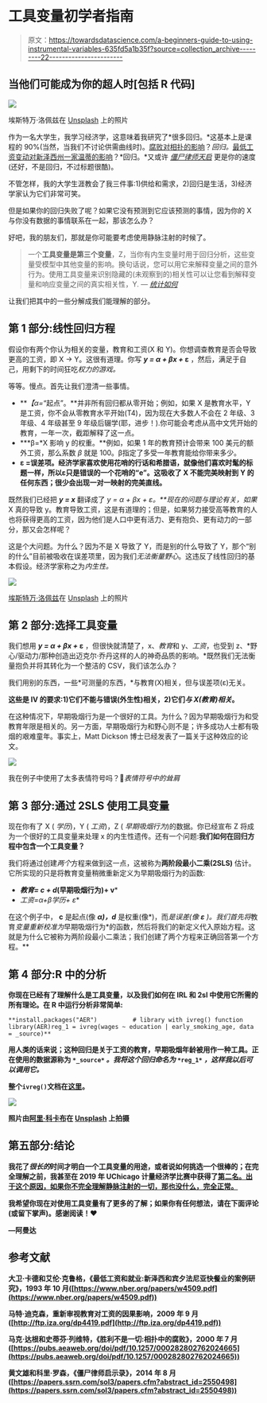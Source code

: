 # 工具变量初学者指南

> 原文：<https://towardsdatascience.com/a-beginners-guide-to-using-instrumental-variables-635fd5a1b35f?source=collection_archive---------22----------------------->

## 当他们可能成为你的超人时[包括 R 代码]

![](img/82fcedac871f60e678199b2455e1840d.png)

埃斯特万·洛佩兹在 [Unsplash](/s/photos/superman?utm_source=unsplash&utm_medium=referral&utm_content=creditCopyText) 上的照片

作为一名大学生，我学习经济学，这意味着我研究了*很多回归。*这基本上是课程的 90%(当然，当我们不讨论供需曲线时)。[腐败对相扑的影响](https://pubs.aeaweb.org/doi/pdf/10.1257/000282802762024665)？*回归。*[最低工资变动对新泽西州一家温蒂的影响](https://www.nber.org/papers/w4509.pdf)？*回归。*又或许 [*僵尸律师天启*](https://papers.ssrn.com/sol3/papers.cfm?abstract_id=2550498) 更是你的速度(还好，不是回归，不过标题很酷)。

不管怎样，我的大学生涯教会了我三件事:1)供给和需求，2)回归是生活，3)经济学家认为它们非常可笑。

但是如果你的回归失败了呢？如果它没有预测到它应该预测的事情，因为你的 X 与你没有数据的事情联系在一起，那该怎么办？

好吧，我的朋友们，那就是你可能要考虑使用静脉注射的时候了。

> 一个**工具变量是第三个变量**，Z，当你有内生变量时用于回归分析，这些变量受模型中其他变量的影响。换句话说，您可以用它来解释变量之间的意外行为。使用工具变量来识别隐藏的(未观察到的)相关性可以让您看到解释变量和响应变量之间的真实相关性，Y. — [*统计如何*](https://www.statisticshowto.com/instrumental-variable/)

让我们把其中的一些分解成我们能理解的部分。

## 第 1 部分:线性回归方程

假设你有两个你认为相关的变量，教育和工资(X 和 Y)。你想调查教育是否会导致更高的工资，即 X → Y。这很有道理。你写 ***y = α + βx +* ε** ，然后，满足于自己，用剩下的时间狂吃*权力的游戏。*

等等。慢点。首先让我们澄清一些事情。

*   ***【α=*“起点”。**并非所有回归都从零开始；例如，如果 X 是教育水平，Y 是工资，你不会从零教育水平开始(T4)，因为现在大多数人不会在 2 年级、3 年级、4 年级甚至 9 年级后辍学(耶，进步！).你可能会考虑从高中文凭开始的教育，一年一次，截距解释了这一点。
*   ***β=*X 影响 y 的权重。**例如，如果 1 年的教育预计会带来 100 美元的额外工资，那么系数 *β* 就是 100。β指定了多受一年教育能给你带来多少。
*   **ε =误差项。经济学家喜欢使用花哨的行话和希腊语，就像他们喜欢时髦的标题一样，所以ε只是错误的一个花哨的“e”。这吸收了 X 不能完美映射到 Y 的任何东西；很少会出现一对一映射的完美直线。**

既然我们已经把 ***y = x*** 翻译成了 ***y = α + βx +* ε。**现在的问题与*理论有关，如果*X 真的导致 y。教育导致工资，这是有道理的；但是，如果努力接受高等教育的人也将获得更高的工资，因为他们是人口中更有活力、更有抱负、更有动力的一部分，那又会怎样呢？

这是个大问题。为什么？因为不是 X 导致了 Y，而是别的什么导致了 Y，那个“别的什么”目前被吸收在误差项里，因为我们*无法衡量野心*。这违反了线性回归的基本假设。经济学家称之为*内生性。*

![](img/80d5a59651067418f46ee1d8f273178d.png)

[埃斯特万·洛佩兹](https://unsplash.com/@exxteban?utm_source=unsplash&utm_medium=referral&utm_content=creditCopyText)在 [Unsplash](/s/photos/lego-batman?utm_source=unsplash&utm_medium=referral&utm_content=creditCopyText) 上的照片

## 第 2 部分:选择工具变量

我们想用 ***y = α + βx +* ε** ，但很快就清楚了，x、*教育*和 y、*工资*，也受到 z、*野心/驱动力/那种创造出迈克尔·乔丹这样的人的神奇品质的影响。*既然我们无法衡量抱负并将其转化为一个整洁的 CSV，我们该怎么办？

我们用别的东西，一些*可测量的东西，*与教育(X)相关，但与误差项(ε)无关。

**这些是 IV 的要求:1)它们不能与错误(外生性)相关，2)它们*与 X(教育)相关*。**

在这种情况下，早期吸烟行为是一个很好的工具。为什么？因为早期吸烟行为和受教育年限是相关的。另一方面，早期吸烟行为和野心则不是；许多成功人士都有吸烟的艰难童年。事实上，Matt Dickson 博士已经发表了一篇关于这种效应的论文。

![](img/3adfc9a8b89c9e213af80d4ce0045496.png)

我在例子中使用了太多表情符号吗？🤷*表情符号中的耸肩*

## 第 3 部分:通过 2SLS 使用工具变量

现在你有了 X ( *学历*)，Y ( *工资*)，Z ( *早期吸烟行为*)的数据。你已经宣布 Z 将成为一个很好的工具变量来处理 x 的内生性遗传。还有一个问题:**我们如何在回归方程中包含一个工具变量？**

我们将通过创建*两个*方程来做到这一点，这被称为**两阶段最小二乘(2SLS)** 估计。它所实现的只是将教育变量稍微重新定义为早期吸烟行为的函数:

*   ***教育= c + d*(早期吸烟行为)+ v***
*   ***工资*=*α+β*学历+* ε**

在这个例子中， **c** 是起点(像 ***α)，d*** 是权重(像*)，而*是误差(像 **ε** )。我们首先将*教育*变量重新校准为*早期吸烟行为*的函数，然后将我们的新定义代入原始方程。这就是为什么它被称为两阶段最小二乘法；我们创建了两个方程来正确回答第一个方程。**

## **第 4 部分:R 中的分析**

**你现在已经有了理解什么是工具变量，以及我们如何在 IRL 和 2sl 中使用它所需的所有理论。在 R 中运行分析非常简单:**

```
**install.packages("AER")          # library with ivreg() function
library(AER)reg_1 = ivreg(wages ~ education | early_smoking_age, data = _source)**
```

**用人类的话来说；这种回归是关于工资的教育，早期吸烟年龄被用作一种工具。正在使用的数据源称为 `*_source*` *。我将这个回归命名为* `*reg_1*` *，这样我以后可以调用它。***

**整个`ivreg()`文档在[这里](https://www.rdocumentation.org/packages/AER/versions/1.2-9/topics/ivreg)。**

**![](img/a4e05e20d7153d8bc7f812e3309f4159.png)**

**照片由[阿里·科卡布](https://unsplash.com/@_alikokab_?utm_source=unsplash&utm_medium=referral&utm_content=creditCopyText)在 [Unsplash](/s/photos/batman?utm_source=unsplash&utm_medium=referral&utm_content=creditCopyText) 上拍摄**

## **第五部分:结论**

**我花了*很长的*时间才明白一个工具变量的用途，或者说如何挑选一个很棒的；在完全理解之前，我甚至在 2019 年 UChicago 计量经济学比赛中获得了[第二名。出于这个原因，如果你不完全理解静脉注射的一切，那也没什么，完全正常。](https://lsa.umich.edu/econ/news-events/all-news/student-news/undergraduate-econ-team-place-second-at-annual-uchicago-economet.html)**

**我希望你现在对使用工具变量有了更多的了解；如果你有任何想法，请在下面评论(或留下掌声)。感谢阅读！❤️**

**—阿曼达**

## ****参考文献****

**大卫·卡德和艾伦·克鲁格，《最低工资和就业:新泽西和宾夕法尼亚快餐业的案例研究》，1993 年 10 月([https://www.nber.org/papers/w4509.pdf](https://www.nber.org/papers/w4509.pdf))**

**马特·迪克森，重新审视教育对工资的因果影响，2009 年 9 月([http://ftp.iza.org/dp4419.pdf](http://ftp.iza.org/dp4419.pdf))**

**马克·达根和史蒂芬·列维特，《胜利不是一切:相扑中的腐败》，2000 年 7 月([https://pubs.aeaweb.org/doi/pdf/10.1257/000282802762024665](https://pubs.aeaweb.org/doi/pdf/10.1257/000282802762024665))**

**黄文雄和科里·罗森，《僵尸律师启示录》，2014 年 8 月([https://papers.ssrn.com/sol3/papers.cfm?abstract_id=2550498](https://papers.ssrn.com/sol3/papers.cfm?abstract_id=2550498))**